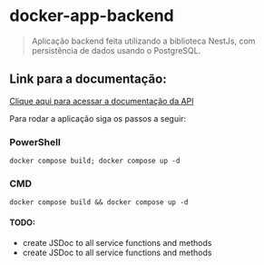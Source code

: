 # **docker-app-backend**

> Aplicação backend feita utilizando a biblioteca NestJs, com persistência de dados usando o PostgreSQL.

## Link para a documentação:
[Clique aqui para acessar a documentação da API](https://documenter.getpostman.com/view/27433321/2s93z58PtP)

Para rodar a aplicação siga os passos a seguir:

### PowerShell
    docker compose build; docker compose up -d

### CMD
    docker compose build && docker compose up -d

#### TODO:
 - create JSDoc to all service functions and methods
 - create JSDoc to all service functions and methods
